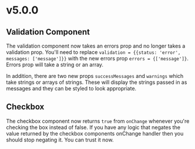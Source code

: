 # v5.0.0

## Validation Component
The validation component now takes an errors prop and no longer takes a validation prop. You'll need to replace `validation = {{status: 'error', messages: ['message']}}` with the new errors prop `errors = {['message']}`. Errors prop will take a string or an array.

In addition, there are two new props `successMessages` and `warnings` which take strings or arrays of strings. These will display the strings passed in as messages and they can be styled to look appropriate.

## Checkbox
The checkbox component now returns `true` from `onChange` whenever you're checking the box instead of false. If you have any logic that negates the value returned by the checkbox components onChange handler then you should stop negating it. You can trust it now.
